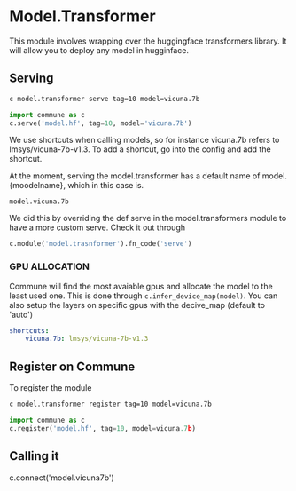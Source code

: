 

# Model.Transformer

This module involves wrapping over the huggingface transformers library. It will allow you to deploy any model in hugginface.

## Serving

```bash
c model.transformer serve tag=10 model=vicuna.7b
```
```python
import commune as c
c.serve('model.hf', tag=10, model='vicuna.7b')
```
We use shortcuts when calling models, so for instance vicuna.7b refers to lmsys/vicuna-7b-v1.3. To add a shortcut, go into the config and add the shortcut. 

At the moment, serving the model.transformer has a default name of model.{moodelname}, which in this case is.

```
model.vicuna.7b
```

We did this by overriding the def serve in the model.transformers module to have a more custom serve. Check it out through 

```python
c.module('model.trasnformer').fn_code('serve')
```

### GPU ALLOCATION

Commune will find the most avaiable gpus and allocate the model to the least used one. This is done through ```c.infer_device_map(model)```. You can also setup the layers on specific gpus with the decive_map (default to 'auto')


```yaml
shortcuts:
    vicuna.7b: lmsys/vicuna-7b-v1.3
```

## Register on Commune

To register the module

```bash
c model.transformer register tag=10 model=vicuna.7b
```

```python
import commune as c
c.register('model.hf', tag=10, model=vicuna.7b)
```



## Calling it

c.connect('model.vicuna7b')



